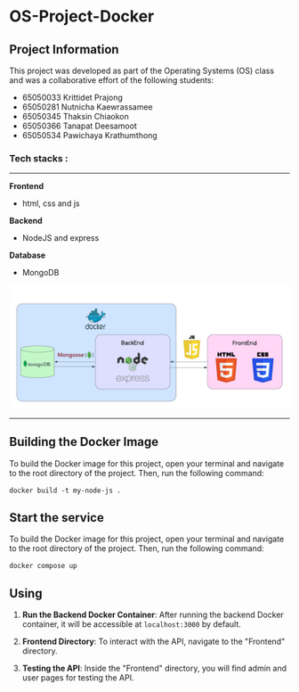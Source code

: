 # OS-Project-Docker

## Project Information

This project was developed as part of the Operating Systems (OS) class and was a collaborative effort of the following students:

- 65050033 Krittidet Prajong
- 65050281 Nutnicha Kaewrassamee
- 65050345 Thaksin Chiaokon
- 65050366 Tanapat Deesamoot
- 65050534 Pawichaya Krathumthong

### Tech stacks :

***


**Frontend**
* html, css and js

**Backend**
* NodeJS and express

**Database**
* MongoDB


![SW-Architecture](frontend/src/pic/OS-Architecture.png)
***

## Building the Docker Image

To build the Docker image for this project, open your terminal and navigate to the root directory of the project. Then, run the following command:

```shell
docker build -t my-node-js .

```

## Start the service

To build the Docker image for this project, open your terminal and navigate to the root directory of the project. Then, run the following command:

```shell
docker compose up

```

## Using

1. **Run the Backend Docker Container**: 
   After running the backend Docker container, it will be accessible at `localhost:3000` by default.

2. **Frontend Directory**: 
   To interact with the API, navigate to the "Frontend" directory.

3. **Testing the API**:
   Inside the "Frontend" directory, you will find admin and user pages for testing the API.


